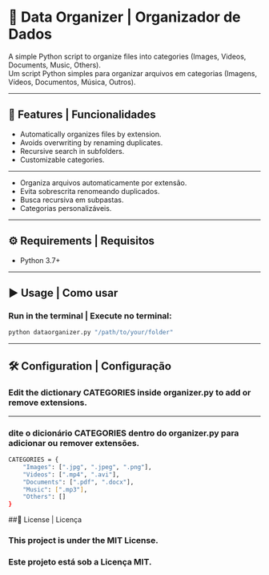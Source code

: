 # 📂 Data Organizer | Organizador de Dados

A simple Python script to organize files into categories (Images, Videos, Documents, Music, Others).  
Um script Python simples para organizar arquivos em categorias (Imagens, Vídeos, Documentos, Música, Outros).

---

## 🚀 Features | Funcionalidades
- Automatically organizes files by extension.  
- Avoids overwriting by renaming duplicates.  
- Recursive search in subfolders.  
- Customizable categories.  

---
- Organiza arquivos automaticamente por extensão.  
- Evita sobrescrita renomeando duplicados.  
- Busca recursiva em subpastas.  
- Categorias personalizáveis.  

---

## ⚙️ Requirements | Requisitos
- Python 3.7+

---

## ▶️ Usage | Como usar

### Run in the terminal | Execute no terminal:
```bash
python dataorganizer.py "/path/to/your/folder"
```
---

## 🛠️ Configuration | Configuração

### Edit the dictionary CATEGORIES inside organizer.py to add or remove extensions.

---

### dite o dicionário CATEGORIES dentro do organizer.py para adicionar ou remover extensões.

```bash
CATEGORIES = {
    "Images": [".jpg", ".jpeg", ".png"],
    "Videos": [".mp4", ".avi"],
    "Documents": [".pdf", ".docx"],
    "Music": [".mp3"],
    "Others": []
}
```
##📄 License | Licença

### This project is under the MIT License.
### Este projeto está sob a Licença MIT.
